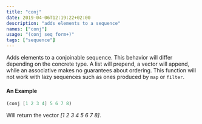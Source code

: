 ```yaml
---
title: "conj"
date: 2019-04-06T12:19:22+02:00
description: "adds elements to a sequence"
names: ["conj"]
usage: "(conj seq form+)"
tags: ["sequence"]
---
```

Adds elements to a conjoinable sequence. This behavior will differ depending on the concrete type. A list will prepend, a vector will append, while an associative makes no guarantees about ordering. This function will not work with lazy sequences such as ones produced by `map` or `filter`.

#### An Example

~~~scheme
(conj [1 2 3 4] 5 6 7 8)
~~~

Will return the vector _[1 2 3 4 5 6 7 8]_.
